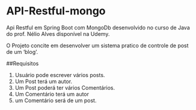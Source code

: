 # API-Restful-mongo
Api Restful em Spring Boot com MongoDb desenvolvido no curso de Java do prof. Nélio Alves disponível na Udemy.

O Projeto concite em desenvolver um sistema pratico de controle de post de um ‘blog’.

##Requisitos
1. Usuário pode escrever vários posts.
2. Um Post terá um autor.
3. Um Post poderá ter vários Comentários.
4. Um Comentário terá um autor
5. um Comentário será de um post.
